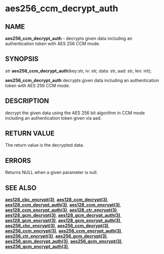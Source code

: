 # aes256_ccm_decrypt_auth

## NAME

**aes256_ccm_decrypt_auth** - decrypts given data including an authentication token with AES 256 CCM mode.

## SYNOPSIS

*str* **aes256_ccm_decrypt_auth**(key:str, iv: str, data: str, aad: str, len: int);

**aes256_ccm_decrypt_auth** decrypts given data including an authentication token with AES 256 CCM mode.

## DESCRIPTION
decrypt the given data using the AES 256 bit algorithm in CCM mode including an authentication token given via aad.


## RETURN VALUE

The return value is the decrypted data.
## ERRORS

Returns NULL when a given parameter is null.

## SEE ALSO

**[aes128_cbc_encrypt(3)](aes128_cbc_encrypt.md)**,
**[aes128_ccm_decrypt(3)](aes128_ccm_decrypt.md)**,
**[aes128_ccm_decrypt_auth(3)](aes128_ccm_decrypt_auth.md)**,
**[aes128_ccm_encrypt(3)](aes128_ccm_encrypt.md)**,
**[aes128_ccm_encrypt_auth(3)](aes128_ccm_encrypt_auth.md)**,
**[aes128_ctr_encrypt(3)](aes128_ctr_encrypt.md)**,
**[aes128_gcm_decrypt(3)](aes128_gcm_decrypt.md)**,
**[aes128_gcm_decrypt_auth(3)](aes128_gcm_decrypt_auth.md)**,
**[aes128_gcm_encrypt(3)](aes128_gcm_encrypt.md)**,
**[aes128_gcm_encrypt_auth(3)](aes128_gcm_encrypt_auth.md)**,
**[aes256_cbc_encrypt(3)](aes256_cbc_encrypt.md)**,
**[aes256_ccm_decrypt(3)](aes256_ccm_decrypt.md)**,
**[aes256_ccm_encrypt(3)](aes256_ccm_encrypt.md)**,
**[aes256_ccm_encrypt_auth(3)](aes256_ccm_encrypt_auth.md)**,
**[aes256_ctr_encrypt(3)](aes256_ctr_encrypt.md)**,
**[aes256_gcm_decrypt(3)](aes256_gcm_decrypt.md)**,
**[aes256_gcm_decrypt_auth(3)](aes256_gcm_decrypt_auth.md)**,
**[aes256_gcm_encrypt(3)](aes256_gcm_encrypt.md)**,
**[aes256_gcm_encrypt_auth(3)](aes256_gcm_encrypt_auth.md)**,
